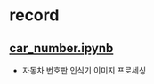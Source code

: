# record

## [car_number.ipynb](https://github.com/vacker92/record/blob/main/car_number.ipynb)
- 자동차 번호판 인식기 이미지 프로세싱
